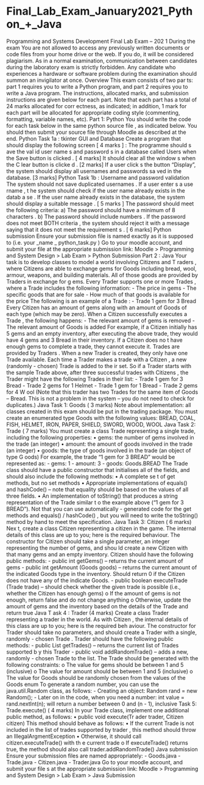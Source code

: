 # Final_Lab_Exam_January2021_Python_+_Java

Programming and Systems Development  Final   Lab Exam   –   202 1  During the exam  You are not allowed to access any previously written documents or code files from your home drive  or the web. If you do, it will be considered plagiarism.  As in a normal   examination, communication between candidates during the laboratory exam is  strictly forbidden.  Any candidate who experiences a hardware or software problem during the examination should  summon an invigilator at once.  Overview  This exam consists of two par ts: part 1 requires you to write a Python program, and part 2 requires  you to write a Java program. The instructions, allocated marks, and submission instructions are given  below for each part. Note that each part has a total of   24 marks   allocated for corr ectness, as  indicated; in addition,   1 mark   for each part will be allocated for appropriate coding style  (commenting, formatting, variable names, etc).  Part 1: Python  You should write the code for each task below in the same   python source file , as indicated   below.  You should then submit   your source file   through Moodle as described at the end.  Python Task   1a : tkinter GUI   and   Database  Create a program that should display the following screen   [ 4   marks ] :
The programme   should   s ave   the   val id   user name s   and password s   in a database called   Users   when  the Save button is clicked .   [ 4   marks]  It should clear   all   the window s   when the   C lear button is clicke d .   [2 marks]  If a user click s   the button “Display”, the system should display all usernames and passwords   sa ved   in  the database.   [3 marks]  Python Task   1b :   Username and password validation  The system should   not   save   duplicated   usernames .   If a user enter s   a use rname ,   t he system   should  check if the user name   already exists   in the datab a se . If the user name   already exists in the database,  the system should display a suitable message .   [ 5   marks ]
The password should meet the following criteria:  a)   The password should have a minimum of 8 characters .  b)   The password should include numbers .  If the password   does not   meet   BOTH   criteria , the system should reject it with a message saying that  it   does not meet the requirement s .   [ 6   marks]  Python submission  Ensure your submission file   is   named exactly as   it   is   supposed to (i.e.   your _name _ python_task.py )  Go to your moodle account, and submit your file at the appropriate submission link:  Moodle > Programming and System Design > Lab Exam > Python Submission
Part   2 :   Java  Your task is to develop classes to model a world involving   Citizens   and   T raders , where   Citizens   are  able to exchange gems for   Goods   including bread, wool, armour, weapons, and building materials.  All of those goods are provided by   Traders   in exchange for g ems. Every   Trader   supports one or more  Trades , where a   Trade   includes the following information:  -   The price in gems  -   The specific goods that are for sale  -   How much of that goods is available for the price  The following is an example of a   Trade :  -   Trade   1 gem   for   3 Bread  Every   Citizen   has an amount of gems along with an amount of Goods of each type (which may be  zero). When a   Citizen   successfully executes a   Trade , the following happens:  -   The relevant amount of gems is removed  -   The relevant amount of Goods is added  For example, if a   Citizen   initially has 5 gems and an empty inventory, after executing the above  trade, they would have 4 gems and 3 Bread in their inventory. If a   Citizen   does no t have enough  gems to complete a trade, they cannot execute it.  Trades   are provided by   Traders . When a new   Trader   is created, they only have one   Trade   available.  Each   time a   Trader   makes a trade with a   Citizen , a new (randomly - chosen)   Trade   is added to the ir  set. So if a   Trader   starts with the sample   Trade   above, after three successful trades with   Citizens , the  Trader   might have the following   Trades   in their list:  -   Trade   1 gem   for   3 Bread  -   Trade   2 gems   for   1 Helmet  -   Trade   1 gem   for   1 Bread  -   Trade   2 gems   for   4 W ool  (Note that this trader has two   Trades   for the same item of   Goods   –   Bread. This is not a problem in  the system   –   you do not need to check for duplicates.)
Java Task 1: Goods ( 3   marks)  Note about implementation: all classes created in this exam should   be put in the   trading   package.  You must create an enumerated type   Goods   with the following values:  BREAD, COAL, FISH, HELMET, IRON, PAPER, SHIELD, SWORD, WOOD, WOOL  Java Task 2: Trade ( 7   marks)  You must create a class   Trade   representing a single trade, including the following properties:  •   gems: the number of gems involved in the trade (an integer)  •   amount: the amount of goods involved in the trade (an integer)  •   goods: the type of goods involved in the trade (an object of type G oods)  For example, the trade “1 gem for 3 BREAD” would be represented as:  -   gems: 1  -   amount: 3  -   goods: Goods.BREAD  The   Trade   class should have a public constructor that initialises all of the fields, and should also  include the following methods:  •   A complete se t of   get   methods, but no   set   methods  •   Appropriate implementations of   equals()   and   hashCode()   –   note that equality should be  based on the values of all three fields.  •   An implementation of   toString()   that produces a string representation of the   Trade   similar  t o the example above (“1 gem for 3 BREAD”).  Not that you can use automatically - generated code for the   get   methods and   equals() / hashCode() ,  but you will need to write the   toString()   method by hand to meet the specification.  Java Task 3: Citizen ( 6   marks)  Nex t, create a class   Citizen   representing a citizen in the game. The internal details of this class are up  to you; here is the required behaviour.  The constructor for   Citizen   should take a single parameter, an integer representing the number of  gems, and shou ld create a new   Citizen   with that many gems and an empty inventory.  Citizen   should have the following   public   methods:  -   public int getGems()   –   returns the current amount of gems  -   public int getAmount (Goods goods)   –   returns the current amount of the indicated   Goods  type in the inventory. Should return 0 if the   Citizen   does not have any of the indicate   Goods.  -   public boolean executeTrade (Trade trade)   –   should check whether the given trade is  possible (i.e., whether   the   Citizen   has enough gems)  o   If the amount of gems is not enough,   return false   and do not change anything  o   Otherwise, update the amount   of gems and the inventory based on the details of  the Trade and   return true
Java   T ask 4 :   Trader (4 marks)  Create a class   Trader   representing a trader in the world. As with   Citizen , the internal details of this  class are up to you; here is the required beh aviour.  The constructor for   Trader   should take no parameters, and should create a   Trader   with a single,  randomly - chosen   Trade .  Trader   should have the following   public   methods:  -   public List<Trade> getTrades()   –   returns the current list of   Trades   supported b y this   Trader  -   public void addRandomTrade()   –   adds a new, randomly - chosen   Trade   to the list. The   Trade  should be generated with the following constraints:  o   The value for   gems   should be between 1 and 5 (inclusive)  o   The value for   amount   should be between 1 and   5 (inclusive)  o   The value for   Goods   should be randomly chosen from the values of the   Goods   enum  To generate a random number, you can use the   java.util.Random   class, as follows:  -   Creating an object:   Random rand = new Random();  -   Later on in the code, when you need a number:   int value = rand.nextInt(n);   will return a  number between 0 and (n - 1), inclusive  Task 5: Trade.execute() ( 4   marks)  In your   Trade   class, implement one additional public method, as follows:  •   public   void execute(Tr ader trader, Citizen citizen)  This method should behave as follows:  •   If the current   Trade   is not included in the list of trades supported by   trader , this method  should throw an   IllegalArgmentException  •   Otherwise, it should call   citizen.executeTrade()   with th e current trade  o   If   executeTrade()   returns true, the method should also call  trader.addRandomTrade()  Java   submission  Ensure your submission   files are named appropriately:  -   Goods.java  -   Trade.java  -   Citizen.java  -   Trader.java  Go to your moodle   account, and submit your file s   at the appropriate submission link:  Moodle > Programming and System Design > Lab Exam >   Java   Submission
